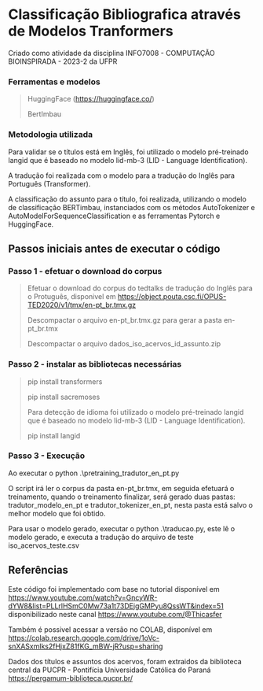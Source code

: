 # Classificação Bibliografica através de Modelos Tranformers

Criado como atividade da disciplina INFO7008 - COMPUTAÇÃO BIOINSPIRADA - 2023-2 da UFPR

### Ferramentas e modelos
> HuggingFace (https://huggingface.co/)
> 
> BertImbau
> 
### Metodologia utilizada

Para validar se o títulos está em Inglês, foi utilizado o modelo pré-treinado langid que é baseado no modelo lid-mb-3 (LID - Language Identification).

A tradução foi realizada com o modelo para a tradução do Inglês para Português (Transformer).

A classificação do assunto para o título, foi realizada, utilizando o modelo de classificação BERTimbau, instanciados com os métodos AutoTokenizer e AutoModelForSequenceClassification e as ferramentas Pytorch e HuggingFace.


## Passos iniciais antes de executar o código

### Passo 1 - efetuar o download do corpus
> Efetuar o download do corpus do tedtalks de tradução do Inglês para o Protuguês, disponivel em https://object.pouta.csc.fi/OPUS-TED2020/v1/tmx/en-pt_br.tmx.gz
> 
> Descompactar o arquivo en-pt_br.tmx.gz para gerar a pasta en-pt_br.tmx
> 
> Descompactar o arquivo dados_iso_acervos_id_assunto.zip
>   

### Passo 2 - instalar as bibliotecas necessárias 

> pip install transformers
> 
> pip install sacremoses
> 
> Para detecção de idioma foi utilizado o modelo pré-treinado langid que é baseado no modelo lid-mb-3 (LID - Language Identification).
> 
> pip install langid 


### Passo 3 - Execução
Ao executar o python .\pretraining_tradutor_en_pt.py

O script irá ler o corpus da pasta en-pt_br.tmx, em seguida efetuará o treinamento, quando o treinamento finalizar, será gerado duas pastas: tradutor_modelo_en_pt e tradutor_tokenizer_en_pt, nesta pasta está salvo o melhor modelo que foi obtido.

Para usar o modelo gerado, executar o python .\traducao.py, este lê o modelo gerado, e executa a tradução do arquivo de teste iso_acervos_teste.csv

## Referências
Este código foi implementado com base no tutorial disponível em https://www.youtube.com/watch?v=GncyWR-dYW8&list=PLLrlHSmC0Mw73a1t73DEjgGMPyu8QssWT&index=51 disponibilizado neste canal https://www.youtube.com/@Thicasfer

Também é possivel acessar a versão no COLAB, disponível em https://colab.research.google.com/drive/1oVc-snXASxmlks2fHjxZ81fKG_mBW-jR?usp=sharing

Dados dos títulos e assuntos dos acervos, foram extraidos da biblioteca central da PUCPR - Pontifícia Universidade Católica do Paraná https://pergamum-biblioteca.pucpr.br/

